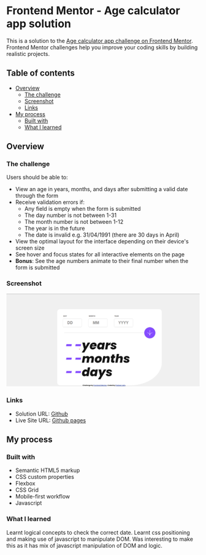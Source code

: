 # Frontend Mentor - Age calculator app solution

This is a solution to the [Age calculator app challenge on Frontend Mentor](https://www.frontendmentor.io/challenges/age-calculator-app-dF9DFFpj-Q). Frontend Mentor challenges help you improve your coding skills by building realistic projects. 

## Table of contents

- [Overview](#overview)
  - [The challenge](#the-challenge)
  - [Screenshot](#screenshot)
  - [Links](#links)
- [My process](#my-process)
  - [Built with](#built-with)
  - [What I learned](#what-i-learned)

## Overview

### The challenge

Users should be able to:

- View an age in years, months, and days after submitting a valid date through the form
- Receive validation errors if:
  - Any field is empty when the form is submitted
  - The day number is not between 1-31
  - The month number is not between 1-12
  - The year is in the future
  - The date is invalid e.g. 31/04/1991 (there are 30 days in April)
- View the optimal layout for the interface depending on their device's screen size
- See hover and focus states for all interactive elements on the page
- **Bonus**: See the age numbers animate to their final number when the form is submitted

### Screenshot
![Alt text](image.png)

### Links

- Solution URL: [Github](https://github.com/Prajwaljain20/Frontend-Mentor-Age-Calculator-Sol)
- Live Site URL: [Github pages](https://prajwaljain20.github.io/Frontend-Mentor-Age-Calculator-Sol/)

## My process

### Built with

- Semantic HTML5 markup
- CSS custom properties
- Flexbox
- CSS Grid
- Mobile-first workflow
- Javascript

### What I learned

Learnt logical concepts to check the correct date. Learnt css positioning and making use of javascript to manipulate DOM.
Was interesting to make this as it has mix of javascript manipulation of DOM and logic.
